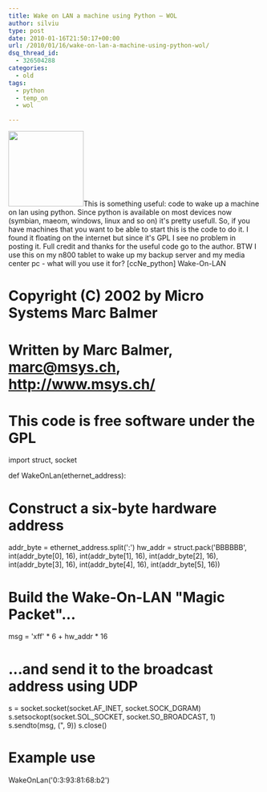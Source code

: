 ```yaml
---
title: Wake on LAN a machine using Python – WOL
author: silviu
type: post
date: 2010-01-16T21:50:17+00:00
url: /2010/01/16/wake-on-lan-a-machine-using-python-wol/
dsq_thread_id:
  - 326504288
categories:
  - old
tags:
  - python
  - temp_on
  - wol

---
```

<img decoding="async" loading="lazy" class="alignleft size-thumbnail wp-image-688" title="Wake-on-lan-cable" src="http://blog.silviuvulcan.ro/wp-content/uploads/sites/2/2010/01/Wake-on-lan-cable-150x150.jpg" alt="" width="150" height="150" />This is something useful: code to wake up a machine on lan using python. Since python is available on most devices now (symbian, maeom, windows, linux and so on) it's pretty usefull. So, if you have machines that you want to be able to start this is the code to do it. I found it floating on the internet but since it's GPL I see no problem in posting it. Full credit and thanks for the useful code go to the author. BTW I use this on my n800 tablet to wake up my backup server and my media center pc - what will you use it for?
[ccNe_python]
Wake-On-LAN
#
# Copyright (C) 2002 by Micro Systems Marc Balmer
# Written by Marc Balmer, marc@msys.ch, http://www.msys.ch/
# This code is free software under the GPL

import struct, socket

def WakeOnLan(ethernet_address):

# Construct a six-byte hardware address

addr_byte = ethernet_address.split(':')
hw_addr = struct.pack('BBBBBB', int(addr_byte[0], 16),
int(addr_byte[1], 16),
int(addr_byte[2], 16),
int(addr_byte[3], 16),
int(addr_byte[4], 16),
int(addr_byte[5], 16))

# Build the Wake-On-LAN "Magic Packet"...

msg = 'xff' \* 6 + hw_addr \* 16

# ...and send it to the broadcast address using UDP

s = socket.socket(socket.AF_INET, socket.SOCK_DGRAM)
s.setsockopt(socket.SOL_SOCKET, socket.SO_BROADCAST, 1)
s.sendto(msg, (", 9))
s.close()

# Example use
WakeOnLan('0:3:93:81:68:b2')
```